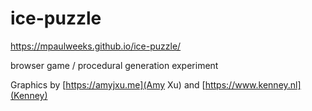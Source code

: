 # ice-puzzle

https://mpaulweeks.github.io/ice-puzzle/

browser game / procedural generation experiment

Graphics by [https://amyjxu.me](Amy Xu) and [https://www.kenney.nl](Kenney)
